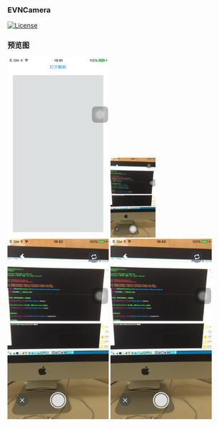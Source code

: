 ### EVNCamera

[![License](https://img.shields.io/github/license/zonghongyan/EVNCamera.svg?style=flat)](https://github.com/zonghongyan/EVNCamera/blob/master/LICENSE)

### 预览图

<img src="/ShotImages/Screen Shot 2017-06-09 at 10.54.34.png" width="45%" height="20%" alt="Show the figure" >
<img src="/ShotImages/Screen Shot 2017-06-09 at 10.55.46.png" width="20%" height="20%" alt="Show the figure" >
<img src="/ShotImages/Screen Shot 2017-06-09 at 10.55.46.png" width="45%" height="20%" alt="Show the figure" >
<img src="/ShotImages/Screen Shot 2017-06-09 at 10.55.46.png" width="45%" height="20%" alt="Show the figure" >
